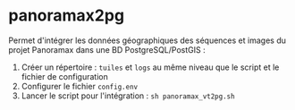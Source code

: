 # panoramax2pg

Permet d'intégrer les données géographiques des séquences et images du projet Panoramax dans une BD PostgreSQL/PostGIS : 

1. Créer un répertoire : `tuiles` et `logs` au même niveau que le script et le fichier de configuration
3. Configurer le fichier `config.env`
4. Lancer le script pour l'intégration : `sh panoramax_vt2pg.sh`
   
